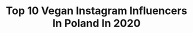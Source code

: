 ---
title: Top 10 Vegan Instagram Influencers In Poland In 2020
description: >-
  Find top vegan Instagram influencers in Poland in 2020. Most popular hashtags: #love #happybirthday #smile #home.
platform: Instagram
profiles:
  - username: "tainalicciardotoivola"
    fullname: >-
      T A I N A  LICCIARDO-TOIVOLA
    location: "Poland"
    followers: 177445
    engagement: 1077
    commentsToLikes: 0.030066
    id: ck14kv5whrgup0i19q83wf8na
    verified: true
    hashtags: "#loveyourchildren, #vegantoddler, #makingmemories, #myminime"
  - username: "hadar.shamir"
    fullname: >-
      Hadar Shamir
    location: "Poland"
    followers: 12347
    engagement: 1204
    commentsToLikes: 0.065273
    id: ck9wdcx5df3730j78n231b4gf
    verified: false
    hashtags: "#itscoronatime, #tiktok"
  - username: "helena_kulma"
    fullname: >-
      Helena Nel Kulma
    location: "Poland"
    followers: 3163
    engagement: 2943
    commentsToLikes: 0.053529
    id: ckaozxagcntkt0i78obp45sxe
    verified: false
    hashtags: "#natureshot, #quarantinelife, #israelinstagram, #pinkdress"
  - username: "pomalomani"
    fullname: >-
      Ewa  ~  p o m a l o m a n i
    location: "Poland"
    followers: 10594
    engagement: 610
    commentsToLikes: 0.106573
    id: ck5chxwlyrnju0i114g961p12
    verified: false
    hashtags: "#posterdesign, #ootdsubmit, #90saesthetic, #nudetones"
  - username: "oleleeeee"
    fullname: >-
      Aleksandra
    location: "Poland"
    followers: 15668
    engagement: 376
    commentsToLikes: 0.105978
    id: ck0w6poqc9pq30i19n3ucrzw4
    verified: false
    hashtags: "#maladama, #easterbunny, #happybirthday, #dwulatka"
  - username: "olivia_funky_"
    fullname: >-
      Olivia Lubieniecka
    location: "Poland"
    followers: 5921
    engagement: 1052
    commentsToLikes: 0.052761
    id: ck13a11hjo38q0i199333oq86
    verified: false
    hashtags: "#travel, #balisunset, #miedzyseriami, #surfmagic"
  - username: "agata.buzek_official"
    fullname: >-
      Agata Buzek Official
    location: "Poland"
    followers: 18876
    engagement: 738
    commentsToLikes: 0.032065
    id: ck5hittksfcn50i11rcws19hl
    verified: false
    hashtags: "#pola, #theatreontour, #mama, #mothersday"
  - username: "juszes"
    fullname: >-
      Justyna Żak
    location: "Poland"
    followers: 200307
    engagement: 778
    commentsToLikes: 0.008821
    id: ck5bw4r7nl01r0i1175fr7uyx
    verified: true
    hashtags: "#whatveganseat, #kosmetyki, #zostanwdomu, #pommum"
  - username: "katt.markiewicz"
    fullname: >-
      Katt Markiewicz
    location: "Poland"
    followers: 20217
    engagement: 521
    commentsToLikes: 0.040721
    id: ck5chvnykrk3k0i11hddn0h0w
    verified: false
    hashtags: "#shine, #knowledge, #self, #obserwuj"
  - username: "rithabarbaritha"
    fullname: >-
      Ritha Barbaritha
    location: "Poland"
    followers: 11266
    engagement: 488
    commentsToLikes: 0.131137
    id: ck8t8sc7blm2f0j7805ldpedp
    verified: false
    hashtags: "#traininggirl, #veganpower, #majowka2020, #lokomotywa"
---